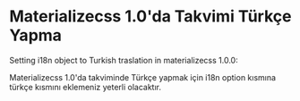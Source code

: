# Materializecss 1.0'da Takvimi Türkçe Yapma
Setting i18n object to Turkish traslation in materializecss 1.0.0:

Materializecss 1.0'da takviminde Türkçe yapmak için i18n option kısmına türkçe kısmını eklemeniz yeterli olacaktır.
